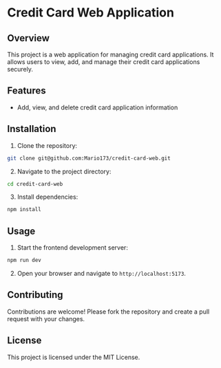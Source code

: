 # Credit Card Web Application

## Overview
This project is a web application for managing credit card applications. It allows users to view, add, and manage their credit card applications securely.

## Features
- Add, view, and delete credit card application information

## Installation
1. Clone the repository:
  ```bash
  git clone git@github.com:Mario173/credit-card-web.git
  ```
2. Navigate to the project directory:
  ```bash
  cd credit-card-web
  ```
3. Install dependencies:
  ```bash
  npm install
  ```

## Usage
1. Start the frontend development server:
  ```bash
  npm run dev
  ```
2. Open your browser and navigate to `http://localhost:5173`.

## Contributing
Contributions are welcome! Please fork the repository and create a pull request with your changes.

## License
This project is licensed under the MIT License.
